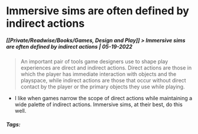 # Immersive sims are often defined by indirect actions
##### [[Private/Readwise/Books/Games, Design and Play]] > Immersive sims are often defined by indirect actions | 05-19-2022

>An important pair of tools game designers use to shape play experiences are direct and indirect actions. Direct actions are those in which the player has immediate interaction with objects and the playspace, while indirect actions are those that occur without direct contact by the player or the primary objects they use while playing.
- I like when games narrow the scope of direct actions while maintaining a wide palette of indirect actions. Immersive sims, at their best, do this well.

##### Tags: 